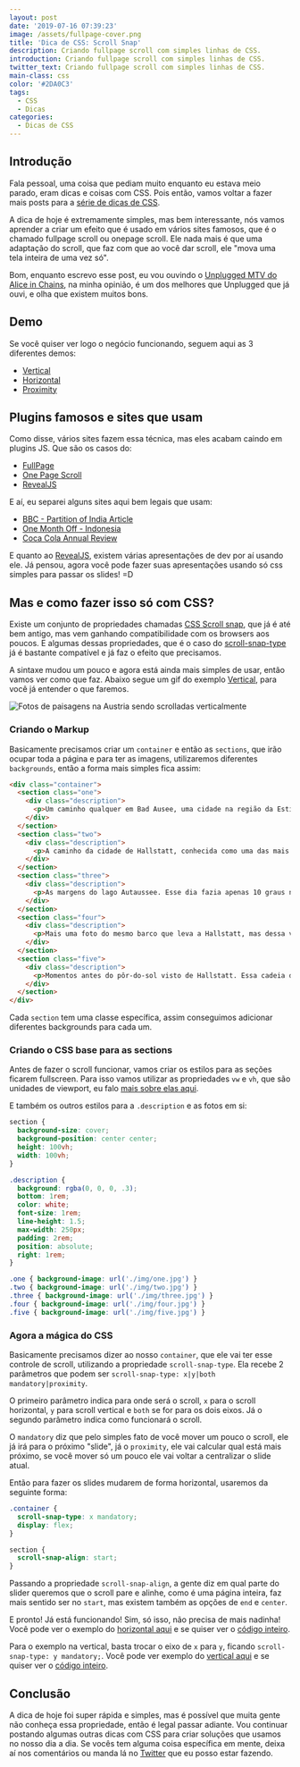 ```yaml
---
layout: post
date: '2019-07-16 07:39:23'
image: /assets/fullpage-cover.png
title: 'Dica de CSS: Scroll Snap'
description: Criando fullpage scroll com simples linhas de CSS.
introduction: Criando fullpage scroll com simples linhas de CSS.
twitter_text: Criando fullpage scroll com simples linhas de CSS.
main-class: css
color: '#2DA0C3'
tags:
  - CSS
  - Dicas
categories:
  - Dicas de CSS
---
```

## Introdução

Fala pessoal, uma coisa que pediam muito enquanto eu estava meio parado, eram dicas e coisas com CSS. Pois então, vamos voltar a fazer mais posts para a [série de dicas de CSS](https://willianjusten.com.br/series/#dicas-de-css). 

A dica de hoje é extremamente simples, mas bem interessante, nós vamos aprender a criar um efeito que é usado em vários sites famosos, que é o chamado fullpage scroll ou onepage scroll. Ele nada mais é que uma adaptação do scroll, que faz com que ao você dar scroll, ele "mova uma tela inteira de uma vez só".

Bom, enquanto escrevo esse post, eu vou ouvindo o [Unplugged MTV do Alice in Chains](https://open.spotify.com/album/5PdgIAHzwDvTZRjIGSQGtN?si=FA3a1dtIQnmRZH_c50E0Xg), na minha opinião, é um dos melhores que Unplugged que já ouvi, e olha que existem muitos bons.

## Demo

Se você quiser ver logo o negócio funcionando, seguem aqui as 3 diferentes demos:

* [Vertical](https://labs.willianjusten.com.br/scroll-snap/vertical)
* [Horizontal](https://labs.willianjusten.com.br/scroll-snap/horizontal)
* [Proximity](https://labs.willianjusten.com.br/scroll-snap/proximity)

## Plugins famosos e sites que usam

Como disse, vários sites fazem essa técnica, mas eles acabam caindo em plugins JS. Que são os casos do:

* [FullPage](https://alvarotrigo.com/fullPage/)
* [One Page Scroll](http://www.thepetedesign.com/demos/onepage_scroll_demo.html)
* [RevealJS](https://revealjs.com/#/)

E aí, eu separei alguns sites aqui bem legais que usam:

* [BBC - Partition of India Article](https://www.bbc.co.uk/news/resources/idt-d88680d1-26f2-4863-be95-83298fd01e02)
* [One Month Off - Indonesia](https://readymag.com/repponen/20907/10/)
* [Coca Cola Annual Review](https://www.coca-colacompany.com/annual-review/2017/index.html)

E quanto ao [RevealJS](https://revealjs.com/#/), existem várias apresentações de dev por aí usando ele. Já pensou, agora você pode fazer suas apresentações usando só css simples para passar os slides! =D

## Mas e como fazer isso só com CSS?

Existe um conjunto de propriedades chamadas [CSS Scroll snap](https://caniuse.com/#feat=css-snappoints), que já é até bem antigo, mas vem ganhando compatibilidade com os browsers aos poucos. E algumas dessas propriedades, que é o caso do [scroll-snap-type](https://developer.mozilla.org/en-US/docs/Web/CSS/scroll-snap-type) já é bastante compatível e já faz o efeito que precisamos.

A sintaxe mudou um pouco e agora está ainda mais simples de usar, então vamos ver como que faz. Abaixo segue um gif do exemplo [Vertical](https://labs.willianjusten.com.br/scroll-snap/vertical), para você já entender o que faremos.

![Fotos de paisagens na Austria sendo scrolladas verticalmente](/assets/scroll-snap.gif)

### Criando o Markup

Basicamente precisamos criar um `container` e então as `sections`, que irão ocupar toda a página e para ter as imagens, utilizaremos diferentes `backgrounds`, então a forma mais simples fica assim:

```html
<div class="container">
  <section class="one">
    <div class="description">
      <p>Um caminho qualquer em Bad Ausee, uma cidade na região da Estíria que tem pouco mais de 5 mil habitantes.</p>
    </div>
  </section>
  <section class="two">
    <div class="description">
      <p>A caminho da cidade de Hallstatt, conhecida como uma das mais bonitas do mundo. Para chegar lá, somente de barco ou dando uma grande volta pelo lago de mesmo nome.</p>
    </div>
  </section>
  <section class="three">
    <div class="description">
      <p>As margens do lago Autaussee. Esse dia fazia apenas 10 graus negativos, mas eu queria muito passear e explorar todos os lugares.</p>
    </div>
  </section>
  <section class="four">
    <div class="description">
      <p>Mais uma foto do mesmo barco que leva a Hallstatt, mas dessa vez do meu drone, amo como a reflexão ficou tão azul em contraste com as montanhas.</p>
    </div>
  </section>
  <section class="five">
    <div class="description">
      <p>Momentos antes do pôr-do-sol visto de Hallstatt. Essa cadeia de montanhas é realmente maravilhosa!</p>
    </div>
  </section>
</div>
```

Cada `section` tem uma classe específica, assim conseguimos adicionar diferentes backgrounds para cada um.

### Criando o CSS base para as sections

Antes de fazer o scroll funcionar, vamos criar os estilos para as seções ficarem fullscreen. Para isso vamos utilizar as propriedades `vw` e `vh`, que são unidades de viewport, eu falo [mais sobre elas aqui](https://willianjusten.com.br/como-criar-secoes-fullscreen-com-css/).

E também os outros estilos para a `.description` e as fotos em si:

```css
section {
  background-size: cover;
  background-position: center center;
  height: 100vh;
  width: 100vh;
}

.description {
  background: rgba(0, 0, 0, .3);
  bottom: 1rem;
  color: white;
  font-size: 1rem;
  line-height: 1.5;
  max-width: 250px;
  padding: 2rem;
  position: absolute;
  right: 1rem;
}

.one { background-image: url('./img/one.jpg') }
.two { background-image: url('./img/two.jpg') }
.three { background-image: url('./img/three.jpg') }
.four { background-image: url('./img/four.jpg') }
.five { background-image: url('./img/five.jpg') }
```

### Agora a mágica do CSS

Basicamente precisamos dizer ao nosso `container`, que ele vai ter esse controle de scroll, utilizando a propriedade `scroll-snap-type`. Ela recebe 2 parâmetros que podem ser `scroll-snap-type: x|y|both mandatory|proximity`.

O primeiro parâmetro indica para onde será o scroll, `x` para o scroll horizontal, `y` para scroll vertical e `both` se for para os dois eixos. Já o segundo parâmetro indica como funcionará o scroll.

O `mandatory` diz que pelo simples fato de você mover um pouco o scroll, ele já irá para o próximo "slide", já o `proximity`, ele vai calcular qual está mais próximo, se você mover só um pouco ele vai voltar a centralizar o slide atual.

Então para fazer os slides mudarem de forma horizontal, usaremos da seguinte forma:

```css
.container {
  scroll-snap-type: x mandatory;
  display: flex;
}

section {
  scroll-snap-align: start;
}
```

Passando a propriedade `scroll-snap-align`, a gente diz em qual parte do slider queremos que o scroll pare e alinhe, como é uma página inteira, faz mais sentido ser no `start`, mas existem também as opções de `end` e `center`.

E pronto! Já está funcionando! Sim, só isso, não precisa de mais nadinha! Você pode ver o exemplo do [horizontal aqui](https://labs.willianjusten.com.br/scroll-snap/horizontal) e se quiser ver o [código inteiro](https://github.com/willianjusten/labs/blob/gh-pages/scroll-snap/horizontal.html).

Para o exemplo na vertical, basta trocar o eixo de `x` para `y`, ficando `scroll-snap-type: y mandatory;`. Você pode ver exemplo do [vertical aqui](https://labs.willianjusten.com.br/scroll-snap/vertical) e se quiser ver o [código inteiro](https://github.com/willianjusten/labs/blob/gh-pages/scroll-snap/vertical.html).

## Conclusão

A dica de hoje foi super rápida e simples, mas é possível que muita gente não conheça essa propriedade, então é legal passar adiante. Vou continuar postando algumas outras dicas com CSS para criar soluções que usamos no nosso dia a dia. Se vocês tem alguma coisa específica em mente, deixa aí nos comentários ou manda lá no [Twitter](https://twitter.com/Willian_justen) que eu posso estar fazendo.

